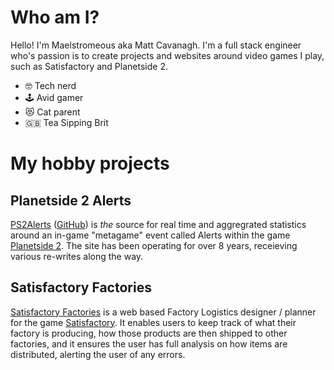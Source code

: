 # Who am I?
Hello! I'm Maelstromeous aka Matt Cavanagh. I'm a full stack engineer who's passion is to create projects and websites around video games I play, such as Satisfactory and Planetside 2.

- 🤓 Tech nerd 
- 🕹️ Avid gamer
- 😻 Cat parent
- 🇬🇧 Tea Sipping Brit

# My hobby projects

## Planetside 2 Alerts
[PS2Alerts](https://ps2alerts.com) ([GitHub](https://github.com/ps2alerts/website)) is _the_ source for real time and aggregrated statistics around an in-game "metagame" event called Alerts within the game [Planetside 2](https://www.planetside2.com/what-is-ps2). The site has been operating for over 8 years, receieving various re-writes along the way.

## Satisfactory Factories
[Satisfactory Factories](https://satisfactory-factories.app) is a web based Factory Logistics designer / planner for the game [Satisfactory](https://www.satisfactorygame.com/). It enables users to keep track of what their factory is producing, how those products are then shipped to other factories, and it ensures the user has full analysis on how items are distributed, alerting the user of any errors.
